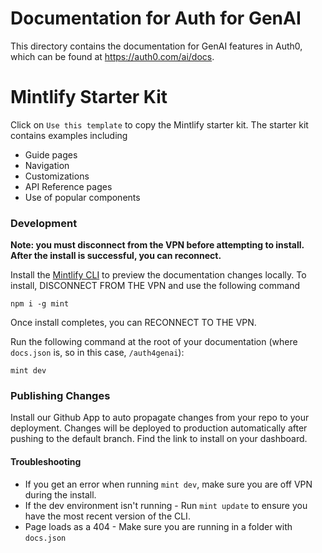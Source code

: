 # Documentation for Auth for GenAI

This directory contains the documentation for GenAI features in Auth0, which can be found at https://auth0.com/ai/docs.

# Mintlify Starter Kit

Click on `Use this template` to copy the Mintlify starter kit. The starter kit contains examples including

- Guide pages
- Navigation
- Customizations
- API Reference pages
- Use of popular components

### Development

**Note: you must disconnect from the VPN before attempting to install. After the install is successful, you can reconnect.**

Install the [Mintlify CLI](https://www.npmjs.com/package/mint) to preview the documentation changes locally. To install, DISCONNECT FROM THE VPN and use the following command

```
npm i -g mint
```

Once install completes, you can RECONNECT TO THE VPN.

Run the following command at the root of your documentation (where `docs.json` is, so in this case, `/auth4genai`):

```
mint dev
```

### Publishing Changes

Install our Github App to auto propagate changes from your repo to your deployment. Changes will be deployed to production automatically after pushing to the default branch. Find the link to install on your dashboard. 

#### Troubleshooting

- If you get an error when running `mint dev`, make sure you are off VPN during the install.
- If the dev environment isn't running - Run `mint update` to ensure you have the most recent version of the CLI.
- Page loads as a 404 - Make sure you are running in a folder with `docs.json`